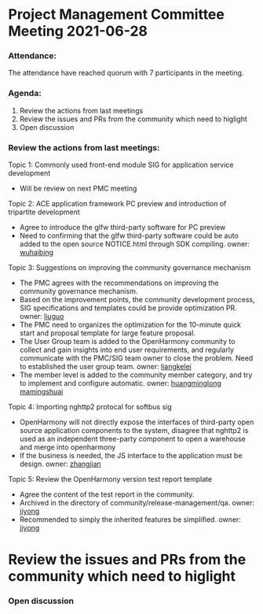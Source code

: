 # Project Management Committee Meeting 2021-06-28

### Attendance:
The attendance have reached quorum with 7 participants in the meeting.

### Agenda:

 1. Review the actions from last meetings
 2. Review the issues and PRs from the community which need to higlight
 3. Open discussion


### Review the actions from last meetings:

Topic 1: Commonly used front-end module SIG for application service development
 - Will be review on next PMC meeting

Topic 2: ACE application framework PC preview and introduction of tripartite development
 - Agree to introduce the glfw third-party software for PC preview
 - Need to confirming that the glfw third-party software could be auto added to the open source NOTICE.html through SDK compiling. owner: [wuhaibing](wuhaibin5@huawei.com)

Topic 3: Suggestions on improving the community governance mechanism
 - The PMC agrees with the recommendations on improving the community governance mechanism.
 - Based on the improvement points, the community development process, SIG specifications and templates could be provide optimization PR. owner: [liuguo](https://gitee.com/guoguoliu)
 - The PMC need to organizes the optimization for the 10-minute quick start and proposal template for large feature proposal.
 - The User Group team is added to the OpenHarmony community to collect and gain insights into end user requirements, and regularly communicate with the PMC/SIG team owner to close the problem. Need to established the user group team. owner: [liangkelei](https://gitee.com/xzmu)
 - The member level is added to the community member category, and try to implement and configure automatic. owner: [huangminglong](https://gitee.com/minglonghuang) [mamingshuai](https://gitee.com/landwind)


Topic 4: Importing nghttp2 protocal for softbus sig
 - OpenHarmony will not directly expose the interfaces of third-party open source application components to the system, disagree that nghttp2 is used as an independent three-party component to open a warehouse and merge into openharmony
 - If the business is needed, the JS interface to the application must be design.  owner: [zhangjian](zhangjian112@huawei.com)

Topic 5: Review the OpenHarmony version test report template
 - Agree the content of the test report in the community.
 - Archived in the directory of community/release-management/qa. owner: [jiyong](https://gitee.com/jiyong)
 - Recommended to simply the inherited features be simplified. owner: [jiyong](https://gitee.com/jiyong)

# Review the issues and PRs from the community which need to higlight


### Open discussion
